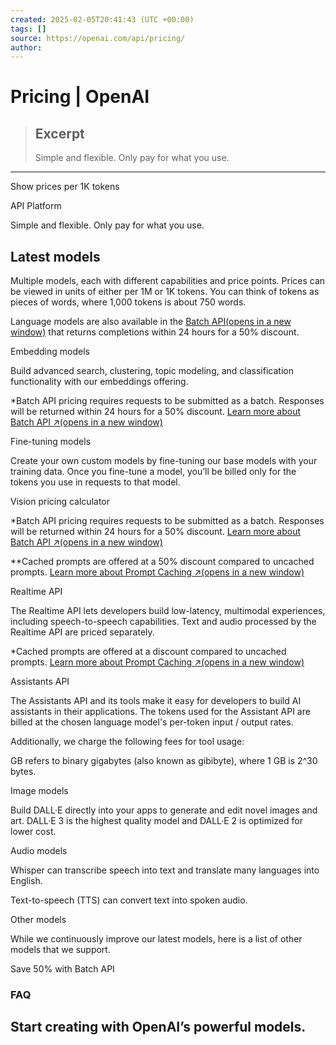 ```yaml
---
created: 2025-02-05T20:41:43 (UTC +00:00)
tags: []
source: https://openai.com/api/pricing/
author: 
---
```


# Pricing | OpenAI

> ## Excerpt
> Simple and flexible. Only pay for what you use.

---
Show prices per 1K tokens

API Platform

Simple and flexible. Only pay for what you use.

## Latest models

Multiple models, each with different capabilities and price points. Prices can be viewed in units of either per 1M or 1K tokens. You can think of tokens as pieces of words, where 1,000 tokens is about 750 words.

Language models are also available in the [Batch API⁠(opens in a new window)](https://platform.openai.com/docs/guides/batch) that returns completions within 24 hours for a 50% discount.

Embedding models

Build advanced search, clustering, topic modeling, and classification functionality with our embeddings offering.

\*Batch API pricing requires requests to be submitted as a batch. Responses will be returned within 24 hours for a 50% discount. [Learn more about Batch API ↗⁠(opens in a new window)](https://platform.openai.com/docs/guides/batch)

Fine-tuning models

Create your own custom models by fine-tuning our base models with your training data. Once you fine-tune a model, you’ll be billed only for the tokens you use in requests to that model.

Vision pricing calculator

\*Batch API pricing requires requests to be submitted as a batch. Responses will be returned within 24 hours for a 50% discount. [Learn more about Batch API ↗⁠(opens in a new window)](https://platform.openai.com/docs/guides/batch)

  



\*\*Cached prompts are offered at a 50% discount compared to uncached prompts. [Learn more about Prompt Caching ↗⁠(opens in a new window)](https://platform.openai.com/docs/guides/prompt-caching)  

Realtime API

The Realtime API lets developers build low-latency, multimodal experiences, including speech-to-speech capabilities. Text and audio processed by the Realtime API are priced separately.

\*Cached prompts are offered at a discount compared to uncached prompts. [Learn more about Prompt Caching ↗⁠(opens in a new window)](https://platform.openai.com/docs/guides/prompt-caching)  

Assistants API

The Assistants API and its tools make it easy for developers to build AI assistants in their applications. The tokens used for the Assistant API are billed at the chosen language model's per-token input / output rates.

Additionally, we charge the following fees for tool usage:

GB refers to binary gigabytes (also known as gibibyte), where 1 GB is 2^30 bytes.

Image models

Build DALL·E directly into your apps to generate and edit novel images and art. DALL·E 3 is the highest quality model and DALL·E 2 is optimized for lower cost.

Audio models

Whisper can transcribe speech into text and translate many languages into English.

Text-to-speech (TTS) can convert text into spoken audio.

Other models

While we continuously improve our latest models, here is a list of other models that we support.

Save 50% with Batch API

### FAQ

## Start creating with OpenAI’s powerful models.
